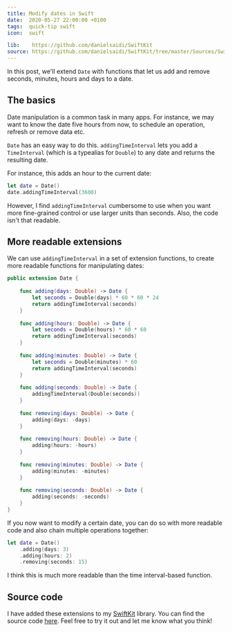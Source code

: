 ```yaml
---
title: Modify dates in Swift
date:  2020-05-27 22:00:00 +0100
tags:  quick-tip swift
icon:  swift

lib:    https://github.com/danielsaidi/SwiftKit
source: https://github.com/danielsaidi/SwiftKit/tree/master/Sources/SwiftKit/Date
---
```


In this post, we'll extend `Date` with functions that let us add and remove seconds, minutes, hours and days to a date.


## The basics

Date manipulation is a common task in many apps. For instance, we may want to know the date five hours from now, to schedule an operation, refresh or remove data etc.

`Date` has an easy way to do this. `addingTimeInterval` lets you add a `TimeInterval` (which is a typealias for `Double`) to any date and returns the resulting date.

For instance, this adds an hour to the current date:

```swift
let date = Date()
date.addingTimeInterval(3600)
```

However, I find `addingTimeInterval` cumbersome to use when you want more fine-grained control or use larger units than seconds. Also, the code isn't that readable.


## More readable extensions

We can use `addingTimeInterval` in a set of extension functions, to create more readable functions for manipulating dates:

```swift
public extension Date {
    
    func adding(days: Double) -> Date {
        let seconds = Double(days) * 60 * 60 * 24
        return addingTimeInterval(seconds)
    }
    
    func adding(hours: Double) -> Date {
        let seconds = Double(hours) * 60 * 60
        return addingTimeInterval(seconds)
    }
    
    func adding(minutes: Double) -> Date {
        let seconds = Double(minutes) * 60
        return addingTimeInterval(seconds)
    }
    
    func adding(seconds: Double) -> Date {
        addingTimeInterval(Double(seconds))
    }
    
    func removing(days: Double) -> Date {
        adding(days: -days)
    }
    
    func removing(hours: Double) -> Date {
        adding(hours: -hours)
    }
    
    func removing(minutes: Double) -> Date {
        adding(minutes: -minutes)
    }
    
    func removing(seconds: Double) -> Date {
        adding(seconds: -seconds)
    }
}
```

If you now want to modify a certain date, you can do so with more readable code and also chain multiple operations together:

```swift
let date = Date()
    .adding(days: 3)
    .adding(hours: 2)
    .removing(seconds: 15)
```

I think this is much more readable than the time interval-based function.


## Source code

I have added these extensions to my [SwiftKit]({{page.lib}}) library. You can find the source code [here]({{page.source}}). Feel free to try it out and let me know what you think!